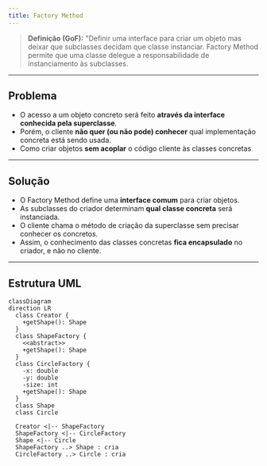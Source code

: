 ```yaml
---
title: Factory Method
---
```


> **Definição (GoF):** "Definir uma interface para criar um objeto mas deixar que subclasses decidam que classe instanciar. Factory Method permite que uma classe delegue a responsabilidade de instanciamento às subclasses.

---

## Problema

- O acesso a um objeto concreto será feito **através da interface conhecida pela superclasse**.  
- Porém, o cliente **não quer (ou não pode) conhecer** qual implementação concreta está sendo usada.  
- Como criar objetos **sem acoplar** o código cliente às classes concretas

---

## Solução

- O Factory Method define uma **interface comum** para criar objetos.  
- As subclasses do criador determinam **qual classe concreta** será instanciada.  
- O cliente chama o método de criação da superclasse sem precisar conhecer os concretos.  
- Assim, o conhecimento das classes concretas **fica encapsulado** no criador, e não no cliente.

---

## Estrutura UML

```mermaid
classDiagram
direction LR
  class Creator {
    +getShape(): Shape
  }
  class ShapeFactory {
    <<abstract>>
    +getShape(): Shape
  }
  class CircleFactory {
    -x: double
    -y: double
    -size: int
    +getShape(): Shape
  }
  class Shape
  class Circle

  Creator <|-- ShapeFactory
  ShapeFactory <|-- CircleFactory
  Shape <|-- Circle
  ShapeFactory ..> Shape : cria
  CircleFactory ..> Circle : cria
```

